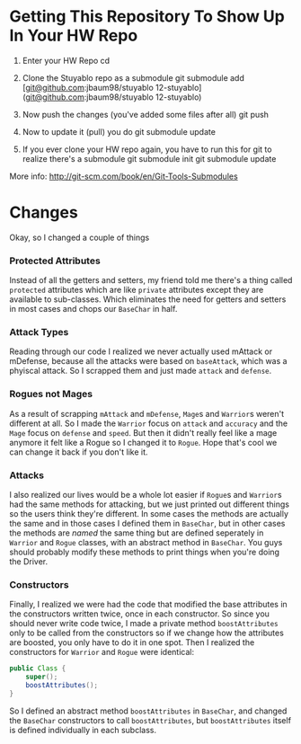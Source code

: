 Getting This Repository To Show Up In Your HW Repo
==================================================
1. Enter your HW Repo
    cd <name-of-folder>

2. Clone the Stuyablo repo as a submodule
    git submodule add [git@github.com:jbaum98/stuyablo 12-stuyablo](git@github.com:jbaum98/stuyablo 12-stuyablo)

3. Now push the changes (you've added some files after all)
    git push

4. Now to update it (pull) you do
    git submodule update

5. If you ever clone your HW repo again, you have to run this for git to realize there's a submodule
    git submodule init
    git submodule update

More info: http://git-scm.com/book/en/Git-Tools-Submodules


Changes
=======
Okay, so I changed a couple of things

### Protected Attributes
Instead of all the getters and setters, my friend told me there's a thing called `protected` attributes which are like `private` attributes except they are available to sub-classes. Which eliminates the need for getters and setters in most cases and chops our `BaseChar` in half.

### Attack Types
Reading through our code I realized we never actually used mAttack or mDefense, because all the attacks were based on `baseAttack`, which was a phyiscal attack. So I scrapped them and just made `attack` and `defense`.

### Rogues not Mages
As a result of scrapping `mAttack` and `mDefense`, `Mage`s and `Warrior`s weren't different at all. So I made the `Warrior` focus on `attack` and `accuracy` and the `Mage` focus on `defense` and `speed`. But then it didn't really feel like a mage anymore it felt like a Rogue so I changed it to `Rogue`. Hope that's cool we can change it back if you don't like it.

### Attacks
I also realized our lives would be a whole lot easier if `Rogue`s and `Warrior`s had the same methods for attacking, but we just printed out different things so the users think they're different. In some cases the methods are actually the same and in those cases I defined them in `BaseChar`, but in other cases the methods are _named_ the same thing but are defined seperately in `Warrior` and `Rogue` classes, with an abstract method in `BaseChar`. You guys should probably modify these methods to print things when you're doing the Driver.

### Constructors
Finally, I realized we were had the code that modified the base attributes in the constructors written twice, once in each constructor. So since you should never write code twice, I made a private method `boostAttributes` only to be called from the constructors so if we change how the attributes are boosted, you only have to do it in one spot. Then I realized the constructors for `Warrior` and `Rogue` were identical:
```java
public Class {
    super();
    boostAttributes();
} 
```
So I defined an abstract method `boostAttributes` in `BaseChar`, and changed the `BaseChar` constructors to call `boostAttributes`, but `boostAttributes` itself is defined individually in each subclass.
